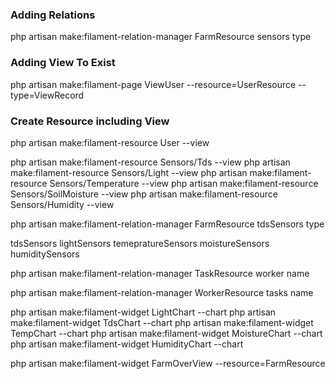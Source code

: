 ### Adding Relations
php artisan make:filament-relation-manager FarmResource sensors type
### Adding View To Exist
php artisan make:filament-page ViewUser --resource=UserResource --type=ViewRecord
### Create Resource including View 
php artisan make:filament-resource User --view



php artisan make:filament-resource Sensors/Tds --view 
php artisan make:filament-resource Sensors/Light --view 
php artisan make:filament-resource Sensors/Temperature --view 
php artisan make:filament-resource Sensors/SoilMoisture --view 
php artisan make:filament-resource Sensors/Humidity --view





php artisan make:filament-relation-manager FarmResource tdsSensors type


tdsSensors
lightSensors
temepratureSensors
moistureSensors
humiditySensors


php artisan make:filament-relation-manager TaskResource worker name

php artisan make:filament-relation-manager WorkerResource tasks name



php artisan make:filament-widget LightChart --chart
php artisan make:filament-widget TdsChart --chart
php artisan make:filament-widget TempChart --chart
php artisan make:filament-widget MoistureChart --chart
php artisan make:filament-widget HumidityChart --chart


php artisan make:filament-widget FarmOverView --resource=FarmResource

